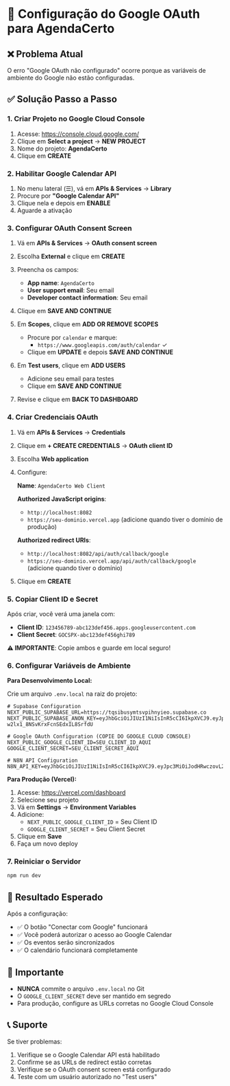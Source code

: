 # 🔧 Configuração do Google OAuth para AgendaCerto

## ❌ Problema Atual
O erro "Google OAuth não configurado" ocorre porque as variáveis de ambiente do Google não estão configuradas.

## ✅ Solução Passo a Passo

### 1. Criar Projeto no Google Cloud Console

1. Acesse: https://console.cloud.google.com/
2. Clique em **Select a project** → **NEW PROJECT**
3. Nome do projeto: **AgendaCerto**
4. Clique em **CREATE**

### 2. Habilitar Google Calendar API

1. No menu lateral (☰), vá em **APIs & Services** → **Library**
2. Procure por **"Google Calendar API"**
3. Clique nela e depois em **ENABLE**
4. Aguarde a ativação

### 3. Configurar OAuth Consent Screen

1. Vá em **APIs & Services** → **OAuth consent screen**
2. Escolha **External** e clique em **CREATE**
3. Preencha os campos:
   - **App name**: `AgendaCerto`
   - **User support email**: Seu email
   - **Developer contact information**: Seu email
4. Clique em **SAVE AND CONTINUE**

5. Em **Scopes**, clique em **ADD OR REMOVE SCOPES**
   - Procure por `calendar` e marque:
     - `https://www.googleapis.com/auth/calendar` ✓
   - Clique em **UPDATE** e depois **SAVE AND CONTINUE**

6. Em **Test users**, clique em **ADD USERS**
   - Adicione seu email para testes
   - Clique em **SAVE AND CONTINUE**

7. Revise e clique em **BACK TO DASHBOARD**

### 4. Criar Credenciais OAuth

1. Vá em **APIs & Services** → **Credentials**
2. Clique em **+ CREATE CREDENTIALS** → **OAuth client ID**
3. Escolha **Web application**
4. Configure:
   
   **Name**: `AgendaCerto Web Client`
   
   **Authorized JavaScript origins**:
   - `http://localhost:8082`
   - `https://seu-dominio.vercel.app` (adicione quando tiver o domínio de produção)
   
   **Authorized redirect URIs**:
   - `http://localhost:8082/api/auth/callback/google`
   - `https://seu-dominio.vercel.app/api/auth/callback/google` (adicione quando tiver o domínio)

5. Clique em **CREATE**

### 5. Copiar Client ID e Secret

Após criar, você verá uma janela com:
- **Client ID**: `123456789-abc123def456.apps.googleusercontent.com`
- **Client Secret**: `GOCSPX-abc123def456ghi789`

**⚠️ IMPORTANTE**: Copie ambos e guarde em local seguro!

### 6. Configurar Variáveis de Ambiente

**Para Desenvolvimento Local:**

Crie um arquivo `.env.local` na raiz do projeto:

```env
# Supabase Configuration
NEXT_PUBLIC_SUPABASE_URL=https://tqsibusymtsvpihnyieo.supabase.co
NEXT_PUBLIC_SUPABASE_ANON_KEY=eyJhbGciOiJIUzI1NiIsInR5cCI6IkpXVCJ9.eyJpc3MiOiJzdXBhYmFzZSIsInJlZiI6InRxc2lidXN5bXRzdnBpaG55aWVvIiwicm9sZSI6ImFub24iLCJpYXQiOjE3NjA4OTM5MDUsImV4cCI6MjA3NjQ2OTkwNX0.So7QymisJXxTqb-w2lx1_8NSvKrxFcnSEdxIL8SrfdU

# Google OAuth Configuration (COPIE DO GOOGLE CLOUD CONSOLE)
NEXT_PUBLIC_GOOGLE_CLIENT_ID=SEU_CLIENT_ID_AQUI
GOOGLE_CLIENT_SECRET=SEU_CLIENT_SECRET_AQUI

# N8N API Configuration
N8N_API_KEY=eyJhbGciOiJIUzI1NiIsInR5cCI6IkpXVCJ9.eyJpc3MiOiJodHRwczovL25jLWFnZW5kYS1jZXJ0by5vbmRldi5jb20iLCJzdWIiOiJhZG1pbiIsImF1ZCI6Imh0dHBzOi8vbmMtdWFnZW5kYS1jZXJ0by5vbmRldi5jb20iLCJleHAiOjE3Mzc0OTc2MDAsImlhdCI6MTczNzQ5NDAwMCwianRpIjoiMTIzNDU2Nzg5MCJ9.example
```

**Para Produção (Vercel):**

1. Acesse: https://vercel.com/dashboard
2. Selecione seu projeto
3. Vá em **Settings** → **Environment Variables**
4. Adicione:
   - `NEXT_PUBLIC_GOOGLE_CLIENT_ID` = Seu Client ID
   - `GOOGLE_CLIENT_SECRET` = Seu Client Secret
5. Clique em **Save**
6. Faça um novo deploy

### 7. Reiniciar o Servidor

```bash
npm run dev
```

## 🎯 Resultado Esperado

Após a configuração:
- ✅ O botão "Conectar com Google" funcionará
- ✅ Você poderá autorizar o acesso ao Google Calendar
- ✅ Os eventos serão sincronizados
- ✅ O calendário funcionará completamente

## 🚨 Importante

- **NUNCA** commite o arquivo `.env.local` no Git
- O `GOOGLE_CLIENT_SECRET` deve ser mantido em segredo
- Para produção, configure as URLs corretas no Google Cloud Console

## 📞 Suporte

Se tiver problemas:
1. Verifique se o Google Calendar API está habilitado
2. Confirme se as URLs de redirect estão corretas
3. Verifique se o OAuth consent screen está configurado
4. Teste com um usuário autorizado no "Test users"
